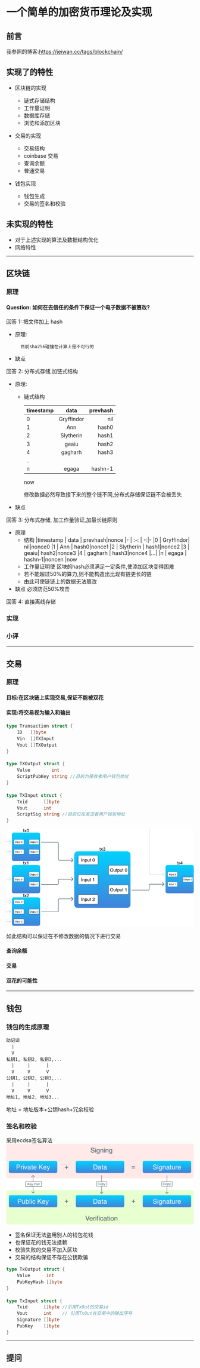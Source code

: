 # 一个简单的加密货币理论及实现

## 前言
我参照的博客:<https://jeiwan.cc/tags/blockchain/>

## 实现了的特性

* 区块链的实现

    * 链式存储结构
    * 工作量证明
    * 数据库存储
    * 浏览和添加区块

* 交易的实现

    * 交易结构
    * coinbase 交易
    * 查询余额
    * 普通交易

* 钱包实现

    * 钱包生成
    * 交易的签名和校验

## 未实现的特性

* 对于上述实现的算法及数据结构优化
* 网络特性

---

## 区块链

### 原理

#### Question: 如何在去信任的条件下保证一个电子数据不被篡改?

回答 1: 把文件加上 hash 

* 原理:

        目前sha256碰撞在计算上是不可行的  
* 缺点

回答 2: 分布式存储,加链式结构

* 原理:
    * 链式结构

        |timestamp | data | prevhash
        |- | :-: | -:
        |0 | Gryffindor| nil
        |1 | Ann | hash0
        |2 | Slytherin | hash1
        |3 | geaiu| hash2
        |4 | gagharh | hash3
        |..|
        |n | egaga | hashn-1
        now

        修改数据必然导致接下来的整个链不同,分布式存储保证链不会被丢失

* 缺点

回答 3: 分布式存储, 加工作量验证,加最长链原则

* 原理
    * 结构
        |timestamp | data | prevhash|nonce
        |- | :-: | -:|-
        |0 | Gryffindor| nil|nonce0
        |1 | Ann | hash0|nonce1
        |2 | Slytherin | hash1|nonce2
        |3 | geaiu| hash2|nonce3
        |4 | gagharh | hash3|nonce4
        |...|
        |n | egaga | hashn-1|noncen
        |now
    * 工作量证明使 区块的hash必须满足一定条件,使添加区块变得困难
    * 若不能超过50%的算力,则不能构造出比现有链更长的链
    * 由此可使链链上的数据无法篡改
* 缺点
    必须防范50%攻击

回答 4: 直接离线存储

### 实现

### 小评

---

## 交易

### 原理

#### 目标:在区块链上实现交易,保证不能被双花

#### 实现:将交易视为输入和输出

~~~go
type Transaction struct {
    ID   []byte
    Vin  []TXInput
    Vout []TXOutput
}

type TXOutput struct {
    Value        int
    ScriptPubKey string //目前为接收者用户钱包地址
}

type TXInput struct {
    Txid      []byte
    Vout      int
    ScriptSig string //目前位在发送者用户钱包地址
}
~~~

![transaction](transactions-diagram.png)

如此结构可以保证在不修改数据的情况下进行交易

#### 查询余额

#### 交易

#### 双花的可能性

---

## 钱包

### 钱包的生成原理

~~~txt
助记词
  |
  V
私钥1, 私钥2, 私钥3,...
  |     |      |
  V     V      V
公钥1, 公钥2, 公钥3,...
  |     |      |
  V     V      V
地址1, 地址2, 地址3...
~~~

地址 = 地址版本+公钥hash+冗余校验

### 签名和校验

采用ecdsa签名算法
![sign](signing-scheme.png)

* 签名保证无法盗用别人的钱包花钱
* 也保证花的钱无法抵赖
* 校验失败的交易不加入区块
* 交易的结构保证不存在公钥欺骗

~~~go
type TxOutput struct {
    Value      int
    PubKeyHash []byte
}

type TxInput struct {
    Txid      []byte //引用TxOut的交易id
    Vout      int    // 引用TxOut在交易中的输出序号
    Signature []byte
    PubKey    []byte
}
~~~

---

## 提问
